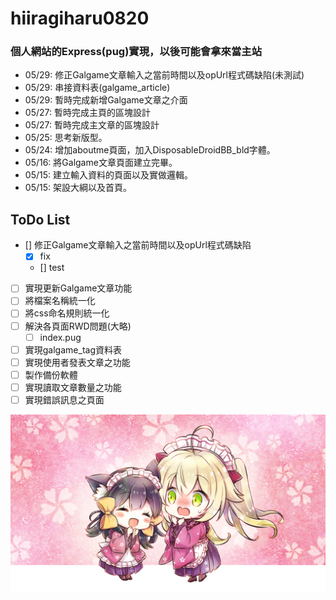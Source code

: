 # hiiragiharu0820

### 個人網站的Express(pug)實現，以後可能會拿來當主站

* 05/29: 修正Galgame文章輸入之當前時間以及opUrl程式碼缺陷(未測試)
* 05/29: 串接資料表(galgame_article)
* 05/29: 暫時完成新增Galgame文章之介面
* 05/27: 暫時完成主頁的區塊設計
* 05/27: 暫時完成主文章的區塊設計
* 05/25: 思考新版型。
* 05/24: 增加aboutme頁面，加入DisposableDroidBB_bld字體。
* 05/16: 將Galgame文章頁面建立完畢。
* 05/15: 建立輸入資料的頁面以及實做邏輯。
* 05/15: 架設大綱以及首頁。

## ToDo List

- [] 修正Galgame文章輸入之當前時間以及opUrl程式碼缺陷
  - [x] fix
  - [] test
- [ ] 實現更新Galgame文章功能
- [ ] 將檔案名稱統一化
- [ ] 將css命名規則統一化
- [ ] 解決各頁面RWD問題(大略)
  - [ ] index.pug
- [ ] 實現galgame_tag資料表
- [ ] 實現使用者發表文章之功能
- [ ] 製作備份軟體
- [ ] 實現讀取文章數量之功能
- [ ] 實現錯誤訊息之頁面

![sakura_moyu](/public/images/sd_202_40.png)